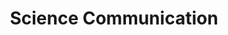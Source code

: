 ---
layout: post
icon: fas fa-atom
order: 2
title: Science Communication
toc: true
comments: false
---